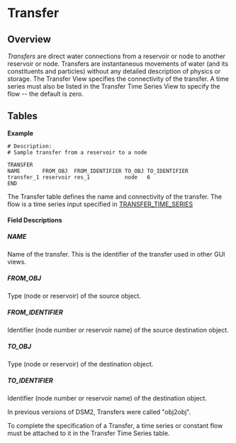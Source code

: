 # Transfer

## Overview

*Transfers* are direct water connections from a reservoir or node to
another reservoir or node. Transfers are instantaneous movements of
water (and its constituents and particles) without any detailed
description of physics or storage. The Transfer View specifies the
connectivity of the transfer. A time series must also be listed in the
Transfer Time Series View to specify the flow -- the default is zero.

## Tables

**Example**

``` text
# Description:
# Sample transfer from a reservoir to a node

TRANSFER 
NAME       FROM_OBJ  FROM_IDENTIFIER TO_OBJ TO_IDENTIFIER 
transfer_1 reservoir res_1           node   6  
END
```

The Transfer table defines the name and connectivity of the transfer.
The flow is a time series input specified in
<a href="https://dwrnpmsweb0110/input_transfer_flow.html"
rel="nofollow">TRANSFER_TIME_SERIES</a>

#### Field Descriptions

##### NAME

Name of the transfer. This is the identifier of the transfer used in
other GUI views.

##### FROM_OBJ

Type (node or reservoir) of the source object.

##### FROM_IDENTIFIER

Identifier (node number or reservoir name) of the source destination
object.

##### TO_OBJ

Type (node or reservoir) of the destination object.

##### TO_IDENTIFIER

Identifier (node number or reservoir name) of the destination object.

  

  

In previous versions of DSM2, Transfers were called "obj2obj".

To complete the specification of a Transfer, a time series or constant
flow must be attached to it in the Transfer Time Series table.
